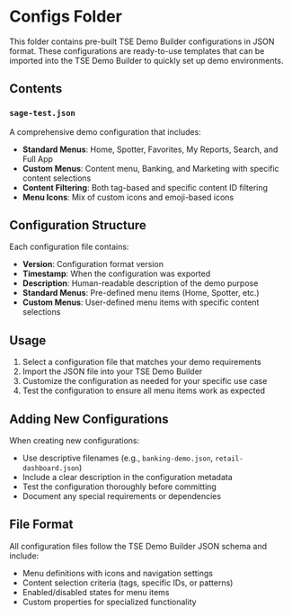 # Configs Folder

This folder contains pre-built TSE Demo Builder configurations in JSON format. These configurations are ready-to-use templates that can be imported into the TSE Demo Builder to quickly set up demo environments.

## Contents

### `sage-test.json`
A comprehensive demo configuration that includes:
- **Standard Menus**: Home, Spotter, Favorites, My Reports, Search, and Full App
- **Custom Menus**: Content menu, Banking, and Marketing with specific content selections
- **Content Filtering**: Both tag-based and specific content ID filtering
- **Menu Icons**: Mix of custom icons and emoji-based icons

## Configuration Structure

Each configuration file contains:
- **Version**: Configuration format version
- **Timestamp**: When the configuration was exported
- **Description**: Human-readable description of the demo purpose
- **Standard Menus**: Pre-defined menu items (Home, Spotter, etc.)
- **Custom Menus**: User-defined menu items with specific content selections

## Usage

1. Select a configuration file that matches your demo requirements
2. Import the JSON file into your TSE Demo Builder
3. Customize the configuration as needed for your specific use case
4. Test the configuration to ensure all menu items work as expected

## Adding New Configurations

When creating new configurations:
- Use descriptive filenames (e.g., `banking-demo.json`, `retail-dashboard.json`)
- Include a clear description in the configuration metadata
- Test the configuration thoroughly before committing
- Document any special requirements or dependencies

## File Format

All configuration files follow the TSE Demo Builder JSON schema and include:
- Menu definitions with icons and navigation settings
- Content selection criteria (tags, specific IDs, or patterns)
- Enabled/disabled states for menu items
- Custom properties for specialized functionality 